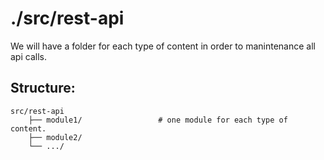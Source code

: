 ./src/rest-api
============================

We will have a folder for each type of content in order to manintenance all api calls.

## Structure: 

```
src/rest-api                   
    ├── module1/                 # one module for each type of content.
    ├── module2/                 
    └── .../                     
```
